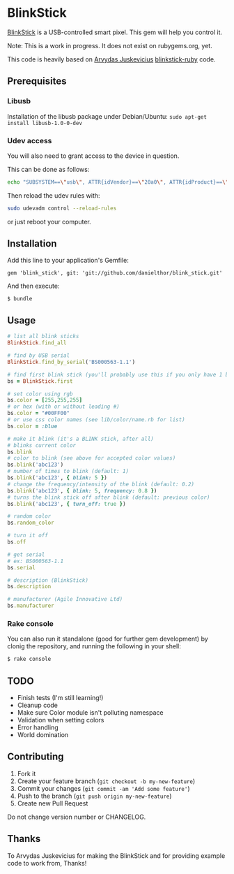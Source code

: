# BlinkStick

[BlinkStick](http://blinkstick.com) is a USB-controlled smart pixel. This gem will help you control it.

Note: This is a work in progress. It does not exist on rubygems.org, yet.

This code is heavily based on [Arvydas Juskevicius](https://github.com/arvydas/) [blinkstick-ruby](https://github.com/arvydas/blinkstick-ruby) code.

## Prerequisites

### Libusb
Installation of the libusb package under Debian/Ubuntu:
`sudo apt-get install libusb-1.0-0-dev`

### Udev access
You will also need to grant access to the device in question.

This can be done as follows:

```sh
echo "SUBSYSTEM==\"usb\", ATTR{idVendor}==\"20a0\", ATTR{idProduct}==\"41e5\", MODE:=\"0666\"" | sudo tee /etc/udev/rules.d/85-blinkstick.rules
```

Then reload the udev rules with:

```sh
sudo udevadm control --reload-rules
```

or just reboot your computer.

## Installation

Add this line to your application's Gemfile:

    gem 'blink_stick', git: 'git://github.com/danielthor/blink_stick.git'

And then execute:

    $ bundle

## Usage

```ruby
# list all blink sticks
BlinkStick.find_all

# find by USB serial
BlinkStick.find_by_serial('BS000563-1.1')

# find first blink stick (you'll probably use this if you only have 1 blink stick connected)
bs = BlinkStick.first

# set color using rgb
bs.color = [255,255,255]
# or hex (with or without leading #)
bs.color = "#00FF00"
# or use css color names (see lib/color/name.rb for list)
bs.color = :blue

# make it blink (it's a BLINK stick, after all)
# blinks current color
bs.blink
# color to blink (see above for accepted color values)
bs.blink('abc123')
# number of times to blink (default: 1)
bs.blink('abc123', { blink: 5 })
# change the frequency/intensity of the blink (default: 0.2)
bs.blink('abc123', { blink: 5, frequency: 0.8 })
# turns the blink stick off after blink (default: previous color)
bs.blink('abc123', { turn_off: true })

# random color
bs.random_color

# turn it off
bs.off

# get serial
# ex: BS000563-1.1
bs.serial

# description (BlinkStick)
bs.description

# manufacturer (Agile Innovative Ltd)
bs.manufacturer
```

### Rake console

You can also run it standalone (good for further gem development) by clonig the repository, and running the following in your shell:

```sh
$ rake console
```


## TODO

- Finish tests (I'm still learning!)
- Cleanup code
- Make sure Color module isn't polluting namespace
- Validation when setting colors
- Error handling
- World domination

## Contributing

1. Fork it
2. Create your feature branch (`git checkout -b my-new-feature`)
3. Commit your changes (`git commit -am 'Add some feature'`)
4. Push to the branch (`git push origin my-new-feature`)
5. Create new Pull Request

Do not change version number or CHANGELOG.

## Thanks

To Arvydas Juskevicius for making the BlinkStick and for providing example code to work from, Thanks!
